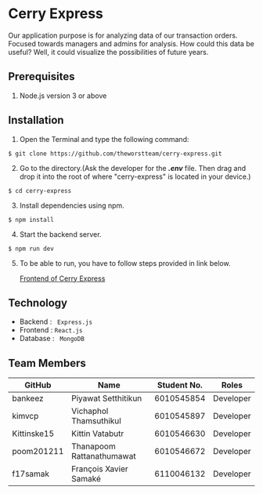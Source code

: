 ﻿# Cerry Express

Our application purpose is for analyzing data of our transaction orders. Focused towards managers and admins for analysis. How could this data be useful? Well, it could visualize the possibilities of future years.  

## Prerequisites

1. Node.js version 3 or above

## Installation

1. Open the Terminal and type the following command: 

```
$ git clone https://github.com/theworstteam/cerry-express.git
```

2. Go to the directory.(Ask the developer for the ***.env*** file. Then drag and drop it into the root of where "cerry-express" is located in your device.)

```
$ cd cerry-express
```

3. Install dependencies using npm.

```
$ npm install
```

4. Start the backend server.

```
$ npm run dev
```

5. To be able to run, you have to follow steps provided in link below. 

    [Frontend of Cerry Express](https://github.com/theworstteam/cerry-express-frontend)

## Technology

- Backend : ``` Express.js```
- Frontend : ``` React.js ```
- Database : ``` MongoDB```

## Team Members

| GitHub   | Name                   | Student No. | Roles     |
| -------- | ---------------------- | ----------- | --------- |
| bankeez  | Piyawat Setthitikun    | 6010545854  | Developer |
| kimvcp   | Vichaphol Thamsuthikul | 6010545897  | Developer |
| Kittinske15 | Kittin Vatabutr           | 6010546630  | Developer |
| poom201211  | Thanapoom Rattanathumawat | 6010546672  | Developer |
| f17samak    | François Xavier Samaké    | 6110046132  | Developer |







